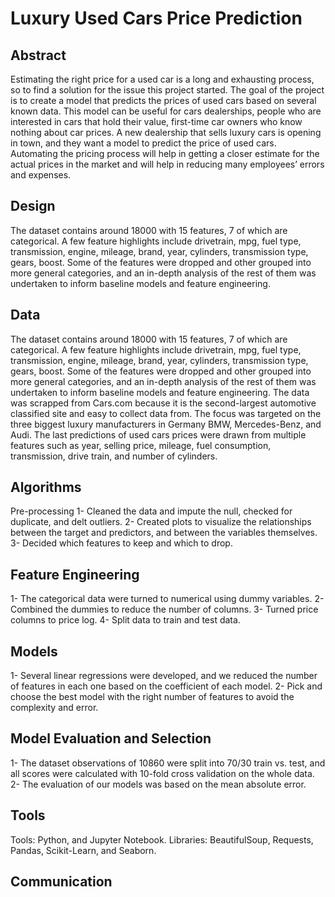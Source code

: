 # Luxury Used Cars Price Prediction 
## Abstract
Estimating the right price for a used car is a long and exhausting process, so to find a solution for the issue this project started. The goal of the project is to create a model that predicts the prices of used cars based on several known data. This model can be useful for cars dealerships, people who are interested in cars that hold their value, first-time car owners who know nothing about car prices.
A new dealership that sells luxury cars is opening in town, and they want a model to predict the price of used cars. Automating the pricing process will help in getting a closer estimate for the actual prices in the market and will help in reducing many employees’ errors and expenses.

## Design
The dataset contains around 18000 with 15 features, 7 of which are categorical. A few feature highlights include drivetrain, mpg, fuel type, transmission, engine, mileage, brand, year, cylinders, transmission type, gears, boost. Some of the features were dropped and other grouped into more general categories, and an in-depth analysis of the rest of them was undertaken to inform baseline models and feature engineering.
## Data
The dataset contains around 18000 with 15 features, 7 of which are categorical. A few feature highlights include drivetrain, mpg, fuel type, transmission, engine, mileage, brand, year, cylinders, transmission type, gears, boost. Some of the features were dropped and other grouped into more general categories, and an in-depth analysis of the rest of them was undertaken to inform baseline models and feature engineering.
The data was scrapped from Cars.com because it is the second-largest automotive classified site and easy to collect data from. The focus was targeted on the three biggest luxury manufacturers in Germany BMW, Mercedes-Benz, and Audi.
The last predictions of used cars prices were drawn from multiple features such as year, selling price, mileage, fuel consumption, transmission, drive train, and number of cylinders.

## Algorithms
Pre-processing 
1-	Cleaned the data and impute the null, checked for duplicate, and delt outliers.
2-	Created plots to visualize the relationships between the target and predictors, and between the variables themselves.
3-	Decided which features to keep and which to drop.  

## Feature Engineering
1-	The categorical data were turned to numerical using dummy variables.
2-	Combined the dummies to reduce the number of columns.
3-	Turned price columns to price log.
4-	Split data to train and test data.  

## Models
1-	Several linear regressions were developed, and we reduced the number of features in each one based on the coefficient of each model.
2-	Pick and choose the best model with the right number of features to avoid the complexity and error.

## Model Evaluation and Selection
1-	The dataset observations of 10860 were split into 70/30 train vs. test, and all scores were calculated with 10-fold cross validation on the whole data.
2-	The evaluation of our models was based on the mean absolute error.  

## Tools
Tools: Python, and Jupyter Notebook. 
Libraries: BeautifulSoup, Requests, Pandas, Scikit-Learn, and Seaborn.  

## Communication

